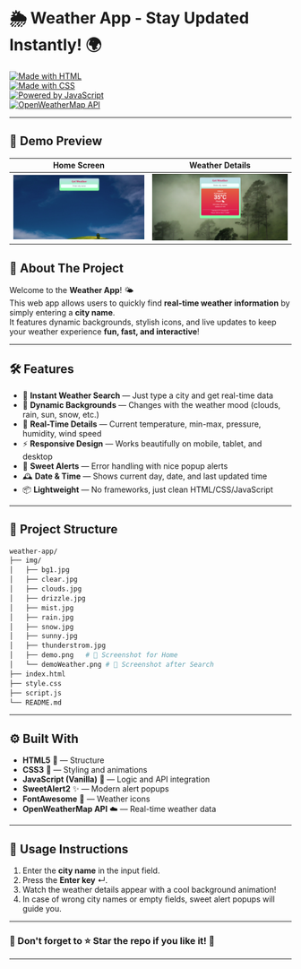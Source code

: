 # 🌦️ Weather App - Stay Updated Instantly! 🌍

[![Made with HTML](https://img.shields.io/badge/Made%20with-HTML5-orange?style=for-the-badge&logo=html5)](https://developer.mozilla.org/en-US/docs/Web/HTML)  
[![Made with CSS](https://img.shields.io/badge/Styled%20with-CSS3-blue?style=for-the-badge&logo=css3)](https://developer.mozilla.org/en-US/docs/Web/CSS)  
[![Powered by JavaScript](https://img.shields.io/badge/Powered%20by-JavaScript-yellow?style=for-the-badge&logo=javascript)](https://developer.mozilla.org/en-US/docs/Web/JavaScript)  
[![OpenWeatherMap API](https://img.shields.io/badge/API-OpenWeatherMap-lightblue?style=for-the-badge&logo=OpenWeatherMap)](https://openweathermap.org/)

---

## 📸 Demo Preview

| Home Screen | Weather Details |
|:-----------:|:----------------:|
| ![Home Screen](img/demo.png) | ![Weather Details](img/demoWeather.png) |


## 🚀 About The Project

Welcome to the **Weather App**! 🌤️  
This web app allows users to quickly find **real-time weather information** by simply entering a **city name**.  
It features dynamic backgrounds, stylish icons, and live updates to keep your weather experience **fun, fast, and interactive**!

---

## 🛠️ Features

- 🔎 **Instant Weather Search** — Just type a city and get real-time data
- 🎨 **Dynamic Backgrounds** — Changes with the weather mood (clouds, rain, sun, snow, etc.)
- 🧭 **Real-Time Details** — Current temperature, min-max, pressure, humidity, wind speed
- ⚡ **Responsive Design** — Works beautifully on mobile, tablet, and desktop
- 🚨 **Sweet Alerts** — Error handling with nice popup alerts
- 🕰️ **Date & Time** — Shows current day, date, and last updated time
- 📦 **Lightweight** — No frameworks, just clean HTML/CSS/JavaScript

---

## 📂 Project Structure

```bash
weather-app/
├── img/
│   ├── bg1.jpg
│   ├── clear.jpg
│   ├── clouds.jpg
│   ├── drizzle.jpg
│   ├── mist.jpg
│   ├── rain.jpg
│   ├── snow.jpg
│   ├── sunny.jpg
│   ├── thunderstrom.jpg
│   ├── demo.png   # 📸 Screenshot for Home
│   └── demoWeather.png # 📸 Screenshot after Search
├── index.html
├── style.css
├── script.js
└── README.md
```

---

## ⚙️ Built With

- **HTML5** 🧱 — Structure
- **CSS3** 🎨 — Styling and animations
- **JavaScript (Vanilla)** 🧠 — Logic and API integration
- **SweetAlert2** ✨ — Modern alert popups
- **FontAwesome** 🎀 — Weather icons
- **OpenWeatherMap API** ☁️ — Real-time weather data

---

## 🧠 Usage Instructions

1. Enter the **city name** in the input field.
2. Press the **Enter key** ↵.
3. Watch the weather details appear with a cool background animation!
4. In case of wrong city names or empty fields, sweet alert popups will guide you.

---

### 🌟 Don't forget to ⭐ Star the repo if you like it! 🌟

---

